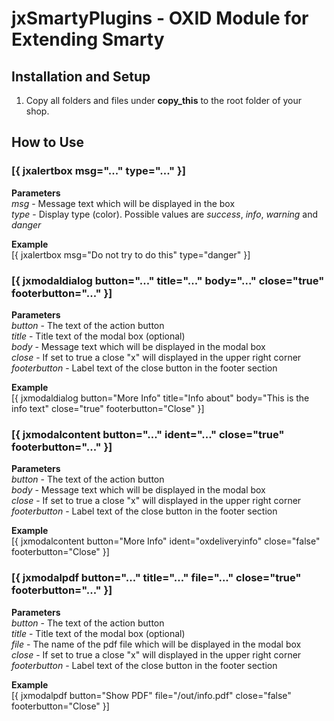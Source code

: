 # jxSmartyPlugins - OXID Module for Extending Smarty



## Installation and Setup
1. Copy all folders and files under **copy\_this** to the root folder of your shop.


## How to Use

### [{ jxalertbox msg="..." type="..." }]

**Parameters**  
_msg_ - Message text which will be displayed in the box  
_type_ - Display type (color). Possible values are _success_, _info_, _warning_ and _danger_

**Example**  
[{ jxalertbox msg="Do not try to do this" type="danger" }]

### [{ jxmodaldialog button="..." title="..." body="..." close="true" footerbutton="..." }]

**Parameters**  
_button_ - The text of the action button  
_title_ - Title text of the modal box (optional)  
_body_ - Message text which will be displayed in the modal box  
_close_ - If set to true a close "x" will displayed in the upper right corner  
_footerbutton_ - Label text of the close button in the footer section 

**Example**  
[{ jxmodaldialog button="More Info" title="Info about" body="This is the info text" close="true" footerbutton="Close" }]

### [{ jxmodalcontent button="..." ident="..." close="true" footerbutton="..." }]

**Parameters**  
_button_ - The text of the action button  
_body_ - Message text which will be displayed in the modal box  
_close_ - If set to true a close "x" will displayed in the upper right corner  
_footerbutton_ - Label text of the close button in the footer section 

**Example**  
[{ jxmodalcontent button="More Info" ident="oxdeliveryinfo" close="false" footerbutton="Close" }]

### [{ jxmodalpdf button="..." title="..." file="..." close="true" footerbutton="..." }]

**Parameters**  
_button_ - The text of the action button  
_title_ - Title text of the modal box (optional)  
_file_ - The name of the pdf file which will be displayed in the modal box  
_close_ - If set to true a close "x" will displayed in the upper right corner  
_footerbutton_ - Label text of the close button in the footer section 

**Example**  
[{ jxmodalpdf button="Show PDF" file="/out/info.pdf" close="false" footerbutton="Close" }]
